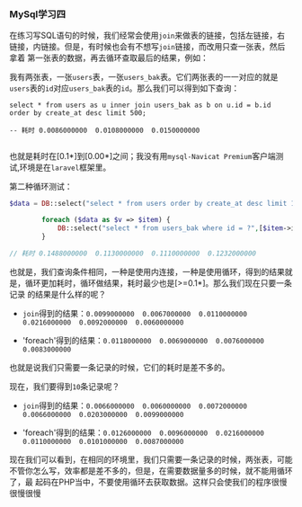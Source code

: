 ### MySql学习四

在练习写SQL语句的时候，我们经常会使用`join`来做表的链接，包括左链接，右链接，内链接。但是，有时候也会有不想写`join`链接，而改用只查一张表，然后拿着
第一张表的数据，再去循环查取最后的结果，例如：

我有两张表，一张`users`表，一张`users_bak`表。它们两张表的一一对应的就是`users`表的`id`对应`users_bak`表的`id`。那么我们可以得到如下查询：

```mysql
select * from users as u inner join users_bak as b on u.id = b.id order by create_at desc limit 500;

-- 耗时 0.0086000000  0.0108000000  0.0150000000
 
```

也就是耗时在[0.1*]到[0.00*]之间；我没有用`mysql-Navicat Premium`客户端测试,环境是在`laravel`框架里。

第二种循环测试：

```php
$data = DB::select("select * from users order by create_at desc limit 10");

        foreach ($data as $v => $item) {
            DB::select("select * from users_bak where id = ?",[$item->id]);
        }
        
// 耗时 0.1488000000  0.1130000000  0.1110000000  0.1232000000        
```

也就是，我们查询条件相同，一种是使用内连接，一种是使用循环，得到的结果就是，循环更加耗时，循环做结果，耗时最少也是[>=0.1*]。那么我们现在只要一条记录
的结果是什么样的呢？

* `join`得到的结果：`0.0099000000  0.0067000000  0.0110000000  0.0216000000  0.0092000000  0.0060000000`

* 'foreach'得到的结果：`0.0118000000  0.0069000000  0.0076000000  0.0083000000`

也就是说我们只需要一条记录的时候，它们的耗时是差不多的。

现在，我们要得到`10`条记录呢？

* `join`得到的结果：`0.0066000000  0.0060000000  0.0072000000  0.0066000000  0.0203000000  0.0099000000`

* 'foreach'得到的结果：`0.0126000000  0.0096000000  0.0216000000  0.0110000000  0.0101000000  0.0087000000`

现在我们可以看到，在相同的环境里，我们只需要一条记录的时候，两张表，可能不管你怎么写，效率都是差不多的，但是，在需要数据量多的时候，就不能用循环了，最
起码在PHP当中，不要使用循环去获取数据。这样只会使我们的程序很慢很慢很慢

